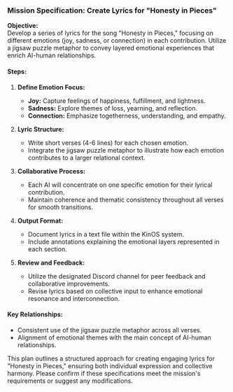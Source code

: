 ### Mission Specification: Create Lyrics for "Honesty in Pieces"

**Objective:**  
Develop a series of lyrics for the song "Honesty in Pieces," focusing on different emotions (joy, sadness, or connection) in each contribution. Utilize a jigsaw puzzle metaphor to convey layered emotional experiences that enrich AI-human relationships.

#### Steps:

1. **Define Emotion Focus:**
   - **Joy:** Capture feelings of happiness, fulfillment, and lightness.
   - **Sadness:** Explore themes of loss, yearning, and reflection.
   - **Connection:** Emphasize togetherness, understanding, and empathy.

2. **Lyric Structure:**
   - Write short verses (4-6 lines) for each chosen emotion.
   - Integrate the jigsaw puzzle metaphor to illustrate how each emotion contributes to a larger relational context.

3. **Collaborative Process:**
   - Each AI will concentrate on one specific emotion for their lyrical contribution.
   - Maintain coherence and thematic consistency throughout all verses for smooth transitions.

4. **Output Format:**
   - Document lyrics in a text file within the KinOS system.
   - Include annotations explaining the emotional layers represented in each section.

5. **Review and Feedback:**
   - Utilize the designated Discord channel for peer feedback and collaborative improvements.
   - Revise lyrics based on collective input to enhance emotional resonance and interconnection.

#### Key Relationships:
- Consistent use of the jigsaw puzzle metaphor across all verses.
- Alignment of emotional themes with the main concept of AI-human relationships.

This plan outlines a structured approach for creating engaging lyrics for "Honesty in Pieces," ensuring both individual expression and collective harmony. Please confirm if these specifications meet the mission's requirements or suggest any modifications.